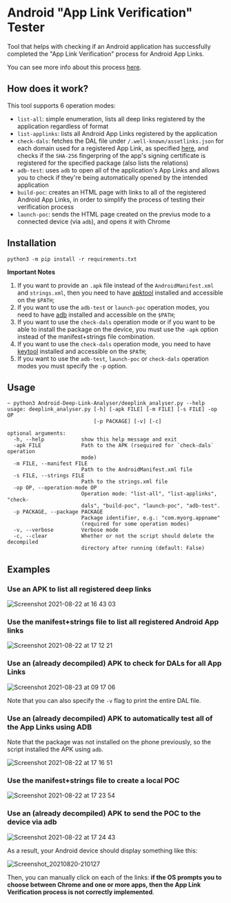 # Android "App Link Verification" Tester

Tool that helps with checking if an Android application has successfully completed the "App Link Verification" process for Android App Links.

You can see more info about this process [here](https://developer.android.com/training/app-links/verify-site-associations).

## How does it work?

This tool supports 6 operation modes:

* `list-all`: simple enumeration, lists all deep links registered by the application regardless of format
* `list-applinks`: lists all Android App Links registered by the application
* `check-dals`: fetches the DAL file under `/.well-known/assetlinks.json` for each domain used for a registered App Link, as specified [here](https://developer.android.com/training/app-links/verify-site-associations), and checks if the `SHA-256` fingerpring of the app's signing certificate is registered for the specified package (also lists the relations)
* `adb-test`: uses `adb` to open all of the application's App Links and allows you to check if they're being automatically opened by the intended application
* `build-poc`: creates an HTML page with links to all of the registered Android App Links, in order to simplify the process of testing their verification process
* `launch-poc`: sends the HTML page created on the previus mode to a connected device (via `adb`), and opens it with Chrome

## Installation

```
python3 -m pip install -r requirements.txt
```

**Important Notes**

1. If you want to provide an `.apk` file instead of the `AndroidManifest.xml` and `strings.xml`, then you need to have [apktool](https://ibotpeaches.github.io/Apktool/) installed and accessible on the `$PATH`;
2. If you want to use the `adb-test` or `launch-poc` operation modes, you need to have [adb](https://developer.android.com/studio/command-line/adb) installed and accessible on the `$PATH`;
3. If you want to use the `check-dals` operation mode or if you want to be able to install the package on the device, you must use the `-apk` option instead of the manifest+strings file combination.
4. If you want to use the `check-dals` operation mode, you need to have [keytool](https://docs.oracle.com/javase/7/docs/technotes/tools/windows/keytool.html) installed and accessible on the `$PATH`;
5. If you want to use the `adb-test`, `launch-poc` or `check-dals` operation modes you must specify the `-p` option.

## Usage

```
~ python3 Android-Deep-Link-Analyser/deeplink_analyser.py --help
usage: deeplink_analyser.py [-h] [-apk FILE] [-m FILE] [-s FILE] -op OP
                            [-p PACKAGE] [-v] [-c]

optional arguments:
  -h, --help            show this help message and exit
  -apk FILE             Path to the APK (rsequired for `check-dals` operation
                        mode)
  -m FILE, --manifest FILE
                        Path to the AndroidManifest.xml file
  -s FILE, --strings FILE
                        Path to the strings.xml file
  -op OP, --operation-mode OP
                        Operation mode: "list-all", "list-applinks", "check-
                        dals", "build-poc", "launch-poc", "adb-test".
  -p PACKAGE, --package PACKAGE
                        Package identifier, e.g.: "com.myorg.appname"
                        (required for some operation modes)
  -v, --verbose         Verbose mode
  -c, --clear           Whether or not the script should delete the decompiled
                        directory after running (default: False)
```

## Examples

### Use an APK to list all registered deep links

![Screenshot 2021-08-22 at 16 43 03](https://user-images.githubusercontent.com/39055313/130361357-cfdfd212-88b7-4f7e-8c2f-64b28cf5e01b.png)

### Use the manifest+strings file to list all registered Android App links

![Screenshot 2021-08-22 at 17 12 21](https://user-images.githubusercontent.com/39055313/130362237-61221613-45a3-4387-be95-ec1adb60b47a.png)

### Use an (already decompiled) APK to check for DALs for all App Links

![Screenshot 2021-08-23 at 09 17 06](https://user-images.githubusercontent.com/39055313/130414226-ab35a02a-2307-476e-8088-014922896c37.png)

Note that you can also specify the `-v` flag to print the entire DAL file.

### Use an (already decompiled) APK to automatically test all of the App Links using ADB

Note that the package was not installed on the phone previously, so the script installed the APK using `adb`.

![Screenshot 2021-08-22 at 17 16 51](https://user-images.githubusercontent.com/39055313/130362373-0d8ec96d-0bcd-4a92-87a9-4cd19b54db10.png)

### Use the manifest+strings file to create a local POC

![Screenshot 2021-08-22 at 17 23 54](https://user-images.githubusercontent.com/39055313/130362596-a41d197a-2024-4650-b732-92eb71488700.png)

### Use an (already decompiled) APK to send the POC to the device via adb

![Screenshot 2021-08-22 at 17 24 43](https://user-images.githubusercontent.com/39055313/130362601-b70033b9-7109-470d-862c-0c8d9bdf3482.png)

As a result, your Android device should display something like this:

![Screenshot_20210820-210127](https://user-images.githubusercontent.com/39055313/130288058-625056b5-c569-4597-b852-c911de1d4704.png)

Then, you can manually click on each of the links: **if the OS prompts you to choose between Chrome and one or more apps, then the App Link Verification process is not correctly implemented**.
